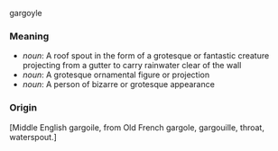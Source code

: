gargoyle
### Meaning
+ _noun_: A roof spout in the form of a grotesque or fantastic creature projecting from a gutter to carry rainwater clear of the wall
+ _noun_: A grotesque ornamental figure or projection
+ _noun_: A person of bizarre or grotesque appearance

### Origin

[Middle English gargoile, from Old French gargole, gargouille, throat, waterspout.]

